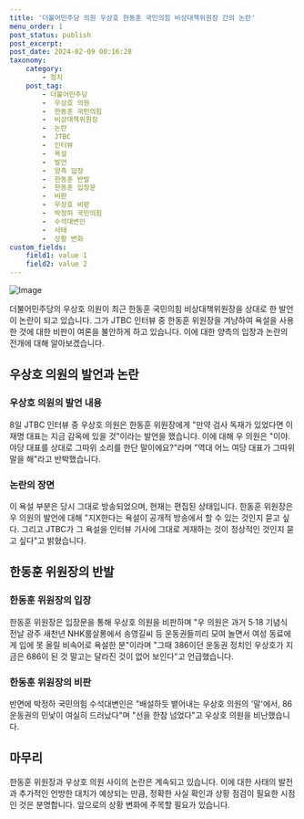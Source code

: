 ```yaml
---
title: '더불어민주당 의원 우상호 한동훈 국민의힘 비상대책위원장 간의 논란'
menu_order: 1
post_status: publish
post_excerpt: 
post_date: 2024-02-09 00:16:28
taxonomy:
    category:
        - 정치
    post_tag:
        - 더불어민주당
        -  우상호 의원
        -  한동훈 국민의힘
        -  비상대책위원장
        -  논란
        -  JTBC
        -  인터뷰
        -  욕설
        -  발언
        -  양측 입장
        -  한동훈 반발
        -  한동훈 입장문
        -  비판
        -  우상호 비판
        -  박정하 국민의힘
        -  수석대변인
        -  사태
        -  상황 변화
custom_fields:
    field1: value 1
    field2: value 2
---
```


![Image](https://imgnews.pstatic.net/image/088/2024/02/08/0000861568_001_20240208191301185.jpg?type=w647)

더불어민주당의 우상호 의원이 최근 한동훈 국민의힘 비상대책위원장을 상대로 한 발언이 논란이 되고 있습니다. 그가 JTBC 인터뷰 중 한동훈 위원장을 겨냥하여 욕설을 사용한 것에 대한 비판이 여론을 불안하게 하고 있습니다. 이에 대한 양측의 입장과 논란의 전개에 대해 알아보겠습니다.
## 우상호 의원의 발언과 논란
### 우상호 의원의 발언 내용
8일 JTBC 인터뷰 중 우상호 의원은 한동훈 위원장에게 "만약 검사 독재가 있었다면 이재명 대표는 지금 감옥에 있을 것"이라는 발언을 했습니다. 이에 대해 우 의원은 "이야. 야당 대표를 상대로 그따위 소리를 한단 말이에요?"라며 "역대 어느 여당 대표가 그따위 말을 해"라고 반박했습니다.
### 논란의 장면
이 욕설 부분은 당시 그대로 방송되었으며, 현재는 편집된 상태입니다. 한동훈 위원장은 우 의원의 발언에 대해 "지X한다는 욕설이 공개적 방송에서 할 수 있는 것인지 묻고 싶다. 그리고 JTBC가 그 욕설을 인터뷰 기사에 그대로 게재하는 것이 정상적인 것인지 묻고 싶다"고 밝혔습니다.
## 한동훈 위원장의 반발
### 한동훈 위원장의 입장
한동훈 위원장은 입장문을 통해 우상호 의원을 비판하며 "우 의원은 과거 5·18 기념식 전날 광주 새천년 NHK룸살롱에서 송영길씨 등 운동권들끼리 모여 놀면서 여성 동료에게 입에 못 올릴 비속어로 욕설한 분"이라며 "그때 386이던 운동권 정치인 우상호가 지금은 686이 된 것 말고는 달라진 것이 없어 보인다"고 언급했습니다.
### 한동훈 위원장의 비판
반면에 박정하 국민의힘 수석대변인은 "배설하듯 뱉어내는 우상호 의원의 '말'에서, 86운동권의 민낯이 여실히 드러났다"며 "선을 한참 넘었다"고 우상호 의원을 비난했습니다.
## 마무리
한동훈 위원장과 우상호 의원 사이의 논란은 계속되고 있습니다. 이에 대한 사태의 발전과 추가적인 언방한 대치가 예상되는 만큼, 정확한 사실 확인과 상황 점검이 필요한 시점인 것은 분명합니다. 앞으로의 상황 변화에 주목할 필요가 있습니다.
